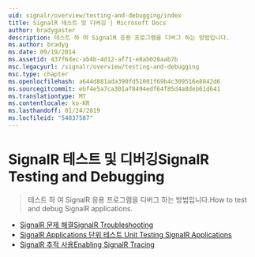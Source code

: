 ```yaml
---
uid: signalr/overview/testing-and-debugging/index
title: SignalR 테스트 및 디버깅 | Microsoft Docs
author: bradygaster
description: 테스트 하 여 SignalR 응용 프로그램을 디버그 하는 방법입니다.
ms.author: bradyg
ms.date: 09/19/2014
ms.assetid: 437f6dec-ab4b-4d12-af71-e8ab028aab7b
msc.legacyurl: /signalr/overview/testing-and-debugging
msc.type: chapter
ms.openlocfilehash: a644d881ada390fd51001f69b4c309516e8842d6
ms.sourcegitcommit: ebf4e5a7ca301af8494edf64f85d4a8deb61d641
ms.translationtype: MT
ms.contentlocale: ko-KR
ms.lasthandoff: 01/24/2019
ms.locfileid: "54837587"
---
```

<a name="signalr-testing-and-debugging"></a><span data-ttu-id="af31a-103">SignalR 테스트 및 디버깅</span><span class="sxs-lookup"><span data-stu-id="af31a-103">SignalR Testing and Debugging</span></span>
====================
> <span data-ttu-id="af31a-104">테스트 하 여 SignalR 응용 프로그램을 디버그 하는 방법입니다.</span><span class="sxs-lookup"><span data-stu-id="af31a-104">How to test and debug SignalR applications.</span></span>


- [<span data-ttu-id="af31a-105">SignalR 문제 해결</span><span class="sxs-lookup"><span data-stu-id="af31a-105">SignalR Troubleshooting</span></span>](troubleshooting.md)
- [<span data-ttu-id="af31a-106">SignalR Applications 단위 테스트 </span><span class="sxs-lookup"><span data-stu-id="af31a-106">Unit Testing SignalR Applications</span></span>](unit-testing-signalr-applications.md)
- [<span data-ttu-id="af31a-107">SignalR 추적 사용</span><span class="sxs-lookup"><span data-stu-id="af31a-107">Enabling SignalR Tracing</span></span>](enabling-signalr-tracing.md)
